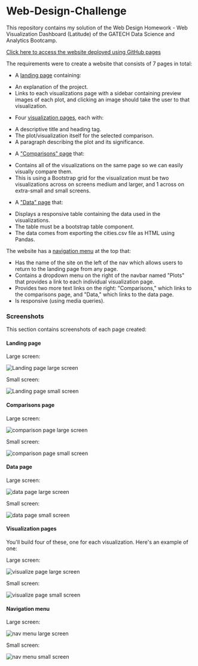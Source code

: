 # Web-Design-Challenge

This repository contains my solution of the Web Design Homework  - Web Visualization Dashboard (Latitude) of the GATECH Data Science and Analytics Bootcamp.

[Click here to access the website deployed using GitHub pages](https://nazihzaz.github.io/Web-Design-Challenge/)

The requirements were to create a website that consists of 7 pages in total:

- A [landing page](#landing-page) containing:
* An explanation of the project.
* Links to each visualizations page with a sidebar containing preview images of each plot, and clicking an image should take the user to that visualization.

- Four [visualization pages](#visualization-pages), each with:
* A descriptive title and heading tag.
* The plot/visualization itself for the selected comparison.
* A paragraph describing the plot and its significance.

- A ["Comparisons" page](#comparisons-page) that:
* Contains all of the visualizations on the same page so we can easily visually compare them. 
* This is using a Bootstrap grid for the visualization must be two visualizations across on screens medium and larger, and 1 across on extra-small and small screens.

- A ["Data" page](#data-page) that:
* Displays a responsive table containing the data used in the visualizations.
* The table must be a bootstrap table component.
* The data comes from exporting the cities.csv file as HTML using Pandas.

The website has a [navigation menu](#navigation-menu) at the top that:
* Has the name of the site on the left of the nav which allows users to return to the landing page from any page.
* Contains a dropdown menu on the right of the navbar named "Plots" that provides a link to each individual visualization page.
* Provides two more text links on the right: "Comparisons," which links to the comparisons page, and "Data," which links to the data page.
* Is responsive (using media queries).

### Screenshots

This section contains screenshots of each page created:

#### <a id="landing-page"></a>Landing page

Large screen:

![Landing page large screen](Images/landingResize.png)

Small screen:

![Landing page small screen](Images/landing-sm.png)

#### <a id="comparisons-page"></a>Comparisons page

Large screen:

![comparison page large screen](Images/comparison-lg.png)

Small screen:

![comparison page small screen](Images/comparison-sm.png)

#### <a id="data-page"></a>Data page

Large screen:

![data page large screen](Images/data-lg.png)

Small screen:

![data page small screen](Images/data-sm.png)

#### <a id="visualization-pages"></a>Visualization pages

You'll build four of these, one for each visualization. Here's an example of one:

Large screen:

![visualize page large screen](Images/visualize-lg.png)

Small screen:

![visualize page small screen](Images/visualize-sm.png)

#### <a id="navigation-menu"></a>Navigation menu

Large screen:

![nav menu large screen](Images/nav-lg.png)

Small screen:

![nav menu small screen](Images/nav-sm.png)

